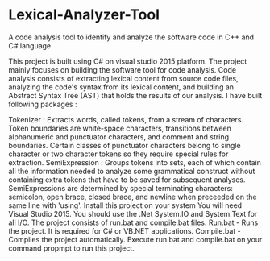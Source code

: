 # Lexical-Analyzer-Tool
A code analysis tool to identify and analyze the software code in C++ and C# language

This project is built using C# on visual studio 2015 platform. The project mainly focuses on building the software tool for code analysis. Code analysis consists of extracting lexical content from source code files, analyzing the code's syntax from its lexical content, and building an Abstract Syntax Tree (AST) that holds the results of our analysis. I have built following packages :

Tokenizer : Extracts words, called tokens, from a stream of characters. Token boundaries are white-space characters, transitions between alphanumeric and punctuator characters, and comment and string boundaries. Certain classes of punctuator characters belong to single character or two character tokens so they require special rules for extraction.
SemiExpression : Groups tokens into sets, each of which contain all the information needed to analyze some grammatical construct without containing extra tokens that have to be saved for subsequent analyses. SemiExpressions are determined by special terminating characters: semicolon, open brace, closed brace, and newline when preceeded on the same line with 'using'.
Install this project on your system
You will need Visual Studio 2015. You should use the .Net System.IO and System.Text for all I/O. The project consists of run.bat and compile.bat files. Run.bat - Runs the project. It is required for C# or VB.NET applications. Compile.bat - Compiles the project automatically. Execute run.bat and compile.bat on your command propmpt to run this project.
